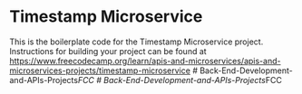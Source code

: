 # Timestamp Microservice

This is the boilerplate code for the Timestamp Microservice project. Instructions for building your project can be found at https://www.freecodecamp.org/learn/apis-and-microservices/apis-and-microservices-projects/timestamp-microservice
#   B a c k - E n d - D e v e l o p m e n t - a n d - A P I s - P r o j e c t s _ F C C  
 #   B a c k - E n d - D e v e l o p m e n t - a n d - A P I s - P r o j e c t s _ F C C  
 